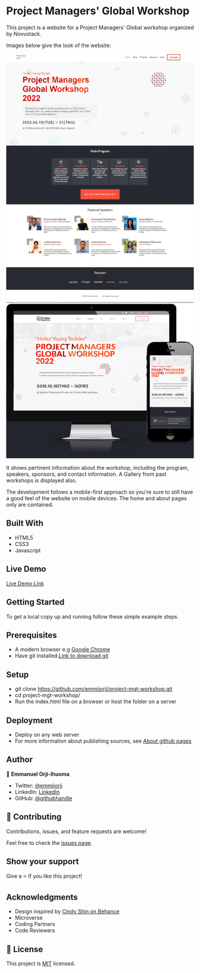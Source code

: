 # Project Managers' Global Workshop

This project is a website for a Project Managers' Global workshop organized by Novustack.

Images below give the look of the website:

![screenshot](./assets/img/screenshot.jpg) ![screenshot](./assets/img/desktop-vs-mobile.png)

It shows pertinent information about the workshop, including the program, speakers, sponsors, and contact information. A Gallery from past workshops is displayed also.

The development follows a mobile-first approach so you're sure to still have a good feel of the website on mobile devices. The home and about pages only are contained.


## Built With

- HTML5
- CSS3
- Javascript

## Live Demo

[Live Demo Link](https://emmiiorji.github.io/project-mgt-workshop/)

## Getting Started

To get a local copy up and running follow these simple example steps.

## Prerequisites

- A modern browser e.g [Google Chrome](https://www.google.com/chrome/)
- Have git installed.[Link to download git](https://git-scm.com/downloads)

## Setup

- git clone https://github.com/emmiiorji/project-mgt-workshop.git
- cd project-mgt-workshop/
- Run the index.html file on a browser or host the folder on a server

## Deployment

- Deploy on any web server
- For more information about publishing sources, see [About github pages](https://pages.github.com/)

## Author

👤 **Emmanuel Orji-Ihuoma**

- Twitter: [@emmiiorji](https://twitter.com/emmiiorji)
- LinkedIn: [LinkedIn](https://linkedin.com/in/emmanuel-orji-2a8317121)
- GitHub: [@githubhandle](https://github.com/emmiiickymarz)



## 🤝 Contributing

Contributions, issues, and feature requests are welcome!

Feel free to check the [issues page](../../issues/).

## Show your support

Give a ⭐️ if you like this project!

## Acknowledgments

- Design inspired by [Cindy Shin on Behance](https://www.behance.net/gallery/29845175/CC-Global-Summit-2015)
- Microverse
- Coding Partners
- Code Reviewers

## 📝 License

This project is [MIT](./MIT.md) licensed.
